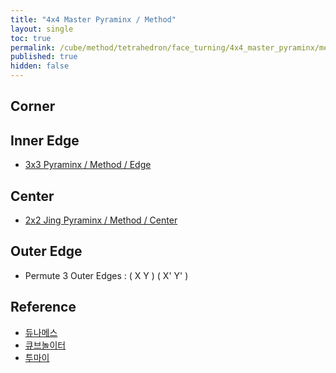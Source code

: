 ```yaml
---
title: "4x4 Master Pyraminx / Method"
layout: single
toc: true
permalink: /cube/method/tetrahedron/face_turning/4x4_master_pyraminx/method
published: true
hidden: false
---
```


<head>
  <base target="_blank">
  <link
    rel   = "stylesheet"
    type  = "text/css"
    href  = "/assets/css/twisty/Tetrahedron/4x4_Master_Pyraminx.css"
  >
  <script
    src   = "https://cdn.cubing.net/js/cubing/twisty"
    type  = "module"
    defer
  ></script>
</head>



## Corner



## Inner Edge

- [3x3 Pyraminx / Method / Edge](/cube/method/tetrahedron/face_turning/3x3_pyraminx/method#edge)



## Center

- [2x2 Jing Pyraminx / Method / Center](/cube/method/tetrahedron/face_turning/2x2_jing_pyraminx/method#center)



## Outer Edge

- Permute 3 Outer Edges : ( X Y ) ( X' Y' )

  <div class="twisty-wrapper">
    <twisty-player
      puzzle                    = "master_tetraminx"
      experimental-stickering   = "full"
      alg                       = "U' r U r'"
      experimental-setup-alg    = ""
      experimental-setup-anchor = "end"
      tempo-scale               = "1.3"
    ></twisty-player>
  </div>



## Reference

- [듀나메스](https://youtu.be/7_c3Tq3HXXw)
- [큐브놀이터](https://youtu.be/_8BFbOnrjPg)
- [투마이](https://youtu.be/i1o5SqqKBlg)
